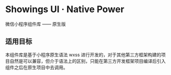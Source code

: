 # Showings UI · Native Power
微信小程序组件库 —— 原生版


## 适用目标
本组件库是基于小程序原生语法 wxss 进行开发的，对于其他第三方框架构建的项目自然是可以兼容，但介于语法上的区别，只能在第三方开发框架项目编译后引入组件之后在原生项目中去调用。

